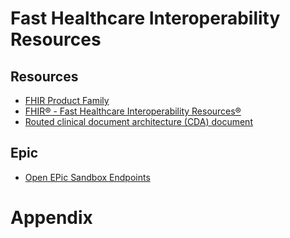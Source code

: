 # Fast Healthcare Interoperability Resources

## Resources
- [FHIR Product Family](https://confluence.hl7.org/spaces/FHIR/pages/35718269/FHIR+Product+Family)
- [FHIR® - Fast Healthcare Interoperability Resources®](https://ecqi.healthit.gov/fhir?qt-tabs_fhir=education)
- [Routed clinical document architecture (CDA) document](https://digital.nhs.uk/services/interoperability-toolkit/developer-resources/nhs-interoperability-framework/itk-api-and-reference-implementation-scenarios/routed-cda-document---repository-example)

## Epic
- [Open EPic Sandbox Endpoints](https://open.epic.com/MyApps/EndPoints)

# Appendix
